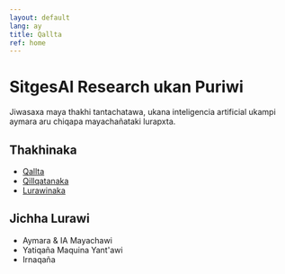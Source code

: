 ```yaml
---
layout: default
lang: ay
title: Qallta
ref: home
---
```


# SitgesAI Research ukan Puriwi

Jiwasaxa maya thakhi tantachatawa, ukana inteligencia artificial ukampi aymara aru chiqapa mayachañataki lurapxta.

## Thakhinaka

- [Qallta](index.md)
- [Qillqatanaka](bibliography.md)
- [Lurawinaka](https://github.com/SitgesAI/julius-chat-system)

## Jichha Lurawi

- Aymara & IA Mayachawi
- Yatiqaña Maquina Yant'awi
- Irnaqaña
